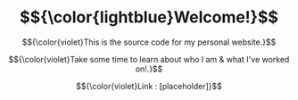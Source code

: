 # $${\color{lightblue}Welcome!}$$

$${\color{violet}This is the source code for my personal website.}$$

$${\color{violet}Take some time to learn about who I am & what I've worked on!.}$$

$${\color{violet}Link : [placeholder]}$$